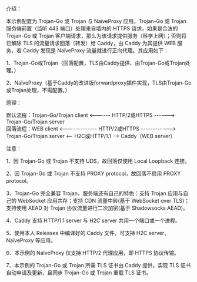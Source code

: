 介绍：

本示例配置为 Trojan-Go 或 Trojan 与 NaïveProxy 应用。Trojan-Go 或 Trojan 服务端前置（监听 443 端口）处理来自墙内的 HTTPS 请求，如果是合法的 Trojan-Go 或 Trojan 客户端请求，那么为该请求提供服务（科学上网）；否则将已解除 TLS 的流量请求回落（转发）给 Caddy，由 Caddy 为其提供 WEB 服务，若 Caddy 发现是 NaïveProxy 流量就进行正向代理。其应用如下：

1、Trojan-Go或Trojan（回落配置，TLS由Caddy提供、由Trojan-Go或Trojan处理。）

2、NaïveProxy（基于Caddy的改进版forwardproxy插件实现，TLS由Trojan-Go或Trojan处理，不需配置。）

原理：

默认流程：Trojan-Go/Trojan client <------ HTTP/2或HTTPS ------> Trojan-Go/Trojan server  
回落流程：WEB client <------------- HTTP/2或HTTPS ------------> Trojan-Go/Trojan server <-- H2C或HTTP/1.1 --> Caddy（WEB server）

注意：

1、因 Trojan-Go 或 Trojan 不支持 UDS，故回落仅使用 Local Loopback 连接。

2、因 Trojan-Go 或 Trojan 不支持 PROXY protocol，故回落不启用 PROXY protocol。

3、Trojan-Go 完全兼容 Trojan，服务端还有自己的特色：支持 Trojan 应用与自己的 WebSocket 应用共存；支持 CDN 流量中转(基于 WebSocket over TLS)；支持使用 AEAD 对 Trojan 协议流量进行二次加密(基于 Shadowsocks AEAD)。

4、Caddy 支持 HTTP/1.1 server 与 H2C server 共用一个端口或一个进程。

5、使用本人 Releases 中编译好的 Caddy 文件，可支持 H2C server、NaïveProxy 等应用。

6、本示例的 NaïveProxy 仅支持 HTTP/2 代理应用，即 HTTPS 协议传输。

7、本示例的 Trojan-Go 或 Trojan 所需 TLS 证书由 Caddy 提供，实现 TLS 证书自动申请及更新，且同步 Trojan-Go 或 Trojan 重载 TLS 证书。
